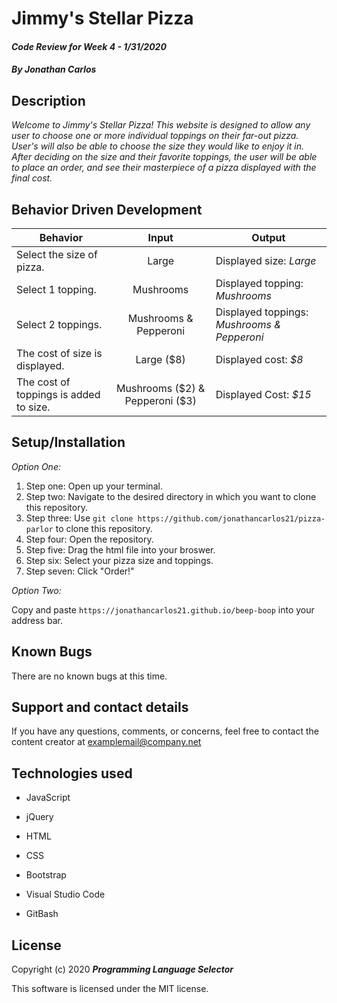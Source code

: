# Jimmy's Stellar Pizza

#### _Code Review for Week 4 - 1/31/2020_

#### _By Jonathan Carlos_

## **Description**

_Welcome to Jimmy's Stellar Pizza! This website is designed to allow any user to choose one or more individual toppings on their far-out pizza. User's will also be able to choose the size they would like to enjoy it in. After deciding on the size and their favorite toppings, the user will be able to place an order, and see their masterpiece of a pizza displayed with the final cost._

## **Behavior Driven Development**

| Behavior | Input | Output |
|----------|:-----:|--------|
| Select the size of pizza. | Large | Displayed size: _Large_ |
| Select 1 topping. | Mushrooms | Displayed topping: _Mushrooms_ |
| Select 2 toppings. | Mushrooms & Pepperoni | Displayed toppings: _Mushrooms & Pepperoni_ |
| The cost of size is displayed. | Large ($8) | Displayed cost: _$8_ |
| The cost of toppings is added to size. | Mushrooms ($2) & Pepperoni ($3) | Displayed Cost: _$15_ |

## **Setup/Installation**

*Option One:*
1. Step one: Open up your terminal.
2. Step two: Navigate to the desired directory in which you want to clone this repository.
3. Step three: Use `git clone https://github.com/jonathancarlos21/pizza-parlor` to clone this repository.
4. Step four: Open the repository.
5. Step five: Drag the html file into your broswer. 
6. Step six: Select your pizza size and toppings.
7. Step seven: Click "Order!"

*Option Two:*

Copy and paste `https://jonathancarlos21.github.io/beep-boop` into your address bar.

## **Known Bugs**

There are no known bugs at this time.

## **Support and contact details**

If you have any questions, comments, or concerns, feel free to contact the content creator at examplemail@company.net 

## **Technologies used**

* JavaScript

* jQuery

* HTML

* CSS

* Bootstrap

* Visual Studio Code

* GitBash

## **License**

Copyright (c) 2020 **_Programming Language Selector_**

This software is licensed under the MIT license.